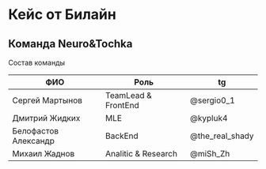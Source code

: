 # Кейс от Билайн

## Команда Neuro&Tochka

Состав команды

| ФИО | Роль | tg |
|---|---|---|
| Сергей Мартынов | TeamLead & FrontEnd | @sergio0_1  |
| Дмитрий Жидких  | MLE | @kypluk4 |
| Белофастов Александр | BackEnd | @the_real_shady |
| Михаил Жаднов | Analitic & Research | @miSh_Zh  |
